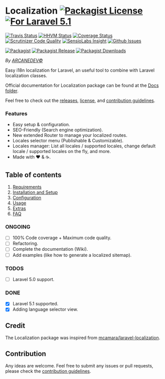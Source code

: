 # Localization [![Packagist License][badge_license]](LICENSE.md) [![For Laravel 5.1][badge_laravel]](https://github.com/ARCANEDEV/Localization#localization)

[![Travis Status][badge_build]](https://travis-ci.org/ARCANEDEV/Localization)
[![HHVM Status][badge_hhvm]](http://hhvm.h4cc.de/package/arcanedev/localization)
[![Coverage Status][badge_coverage]](https://scrutinizer-ci.com/g/ARCANEDEV/Localization/?branch=master)
[![Scrutinizer Code Quality][badge_quality]](https://scrutinizer-ci.com/g/ARCANEDEV/Localization/?branch=master)
[![SensioLabs Insight][badge_insight]](https://insight.sensiolabs.com/projects/30a231b2-295e-466a-8733-fe95cf2bc48d)
[![Github Issues][badge_issues]](https://github.com/ARCANEDEV/Localization/issues)

[![Packagist][badge_package]](https://packagist.org/packages/arcanedev/localization)
[![Packagist Release][badge_release]](https://packagist.org/packages/arcanedev/localization)
[![Packagist Downloads][badge_downloads]](https://packagist.org/packages/arcanedev/localization)

[badge_license]:   http://img.shields.io/packagist/l/arcanedev/localization.svg?style=flat-square
[badge_laravel]:   https://img.shields.io/badge/For%20Laravel-5.1-orange.svg?style=flat-square

[badge_build]:     http://img.shields.io/travis/ARCANEDEV/Localization.svg?style=flat-square
[badge_hhvm]:      https://img.shields.io/hhvm/arcanedev/localization.svg?style=flat-square
[badge_coverage]:  https://img.shields.io/scrutinizer/coverage/g/ARCANEDEV/Localization.svg?style=flat-square
[badge_quality]:   https://img.shields.io/scrutinizer/g/ARCANEDEV/Localization.svg?style=flat-square
[badge_insight]:   https://img.shields.io/sensiolabs/i/30a231b2-295e-466a-8733-fe95cf2bc48d.svg?style=flat-square
[badge_issues]:    http://img.shields.io/github/issues/ARCANEDEV/Localization.svg?style=flat-square

[badge_package]:   https://img.shields.io/badge/package-arcanedev/localization-blue.svg?style=flat-square
[badge_release]:   https://img.shields.io/packagist/v/arcanedev/localization.svg?style=flat-square
[badge_downloads]: https://img.shields.io/packagist/dt/arcanedev/localization.svg?style=flat-square

*By [ARCANEDEV&copy;](http://www.arcanedev.net/)*

Easy i18n localization for Laravel, an useful tool to combine with Laravel localization classes.

Official documentation for Localization package can be found at the [Docs folder](_docs).

Feel free to check out the [releases](https://github.com/ARCANEDEV/Localization/releases), [license](LICENSE.md), and [contribution guidelines](CONTRIBUTING.md).

### Features

  * Easy setup & configuration.
  * SEO-Friendly (Search engine optimization).
  * New extended Router to manage your localized routes.
  * Locales selector menu (Publishable & Customizable).
  * Locales manager: List all locales / supported locales, change default locale / supported locales on the fly, and more.
  * Made with :heart: &amp; :coffee:.

## Table of contents

  1. [Requirements](_docs/1-Requirements.md)
  2. [Installation and Setup](_docs/2-Installation-and-Setup.md)
  3. [Configuration](_docs/3-Configuration.md)
  4. [Usage](_docs/4-Usage.md)
  5. [Extras](_docs/5-Extras.md)
  6. [FAQ](_docs/6-FAQ.md)

### ONGOING

  - [ ] 100% Code coverage + Maximum code quality.
  - [ ] Refactoring.
  - [ ] Complete the documentation (Wiki).
  - [ ] Add examples (like how to generate a localized sitemap).

### TODOS

  - [ ] Laravel 5.0 support.

### DONE

  - [x] Laravel 5.1 supported.
  - [x] Adding language selector view.

## Credit

The Localization package was inspired from [mcamara/laravel-localization](https://github.com/mcamara/laravel-localization).

## Contribution

Any ideas are welcome. Feel free to submit any issues or pull requests, please check the [contribution guidelines](CONTRIBUTING.md).
